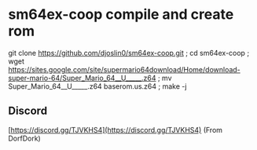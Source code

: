 # sm64ex-coop compile and create rom
git clone https://github.com/djoslin0/sm64ex-coop.git ; cd sm64ex-coop ; wget https://sites.google.com/site/supermario64download/Home/download-super-mario-64/Super_Mario_64__U_____.z64 ; mv Super_Mario_64__U_____.z64 baserom.us.z64 ; make -j
## Discord
[https://discord.gg/TJVKHS4](https://discord.gg/TJVKHS4) (From DorfDork)
